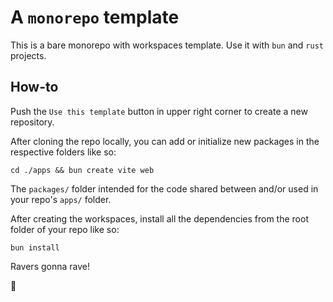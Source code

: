 # A `monorepo` template

This is a bare monorepo with workspaces template. Use it with `bun` and `rust` projects.

## How-to

Push the `Use this template` button in upper right corner to create a new repository. 

After cloning the repo locally, you can add or initialize new packages in the respective folders like so:

```shell
cd ./apps && bun create vite web
```

The `packages/` folder intended for the code shared between and/or used in your repo's `apps/` folder.

After creating the workspaces, install all the dependencies from the root folder of your repo like so:

```shell
bun install
```

Ravers gonna rave!

🤡